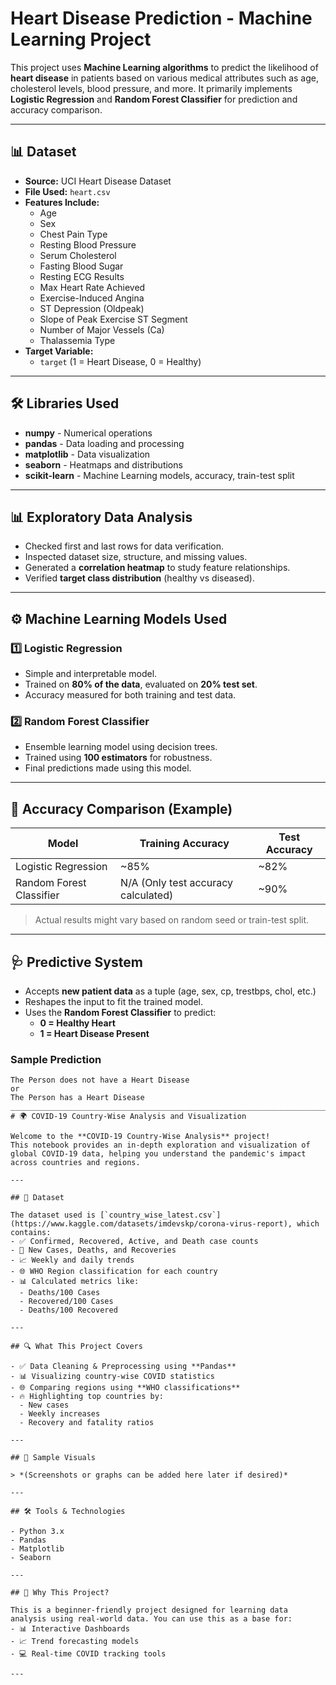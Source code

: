 # Heart Disease Prediction - Machine Learning Project

This project uses **Machine Learning algorithms** to predict the likelihood of **heart disease** in patients based on various medical attributes such as age, cholesterol levels, blood pressure, and more. It primarily implements **Logistic Regression** and **Random Forest Classifier** for prediction and accuracy comparison.

---

## 📊 Dataset
- **Source:** UCI Heart Disease Dataset
- **File Used:** `heart.csv`
- **Features Include:**
    - Age
    - Sex
    - Chest Pain Type
    - Resting Blood Pressure
    - Serum Cholesterol
    - Fasting Blood Sugar
    - Resting ECG Results
    - Max Heart Rate Achieved
    - Exercise-Induced Angina
    - ST Depression (Oldpeak)
    - Slope of Peak Exercise ST Segment
    - Number of Major Vessels (Ca)
    - Thalassemia Type
- **Target Variable:**
    - `target` (1 = Heart Disease, 0 = Healthy)

---

## 🛠️ Libraries Used
- **numpy** - Numerical operations
- **pandas** - Data loading and processing
- **matplotlib** - Data visualization
- **seaborn** - Heatmaps and distributions
- **scikit-learn** - Machine Learning models, accuracy, train-test split

---

## 📊 Exploratory Data Analysis
- Checked first and last rows for data verification.
- Inspected dataset size, structure, and missing values.
- Generated a **correlation heatmap** to study feature relationships.
- Verified **target class distribution** (healthy vs diseased).

---

## ⚙️ Machine Learning Models Used
### 1️⃣ Logistic Regression
- Simple and interpretable model.
- Trained on **80% of the data**, evaluated on **20% test set**.
- Accuracy measured for both training and test data.

### 2️⃣ Random Forest Classifier
- Ensemble learning model using decision trees.
- Trained using **100 estimators** for robustness.
- Final predictions made using this model.

---

## 🔬 Accuracy Comparison (Example)
| Model                        | Training Accuracy | Test Accuracy |
|-------------------|-------------------|----------------|
| Logistic Regression        | ~85% | ~82% |
| Random Forest Classifier   | N/A (Only test accuracy calculated) | ~90% |

> Actual results might vary based on random seed or train-test split.

---

## 🩺 Predictive System
- Accepts **new patient data** as a tuple (age, sex, cp, trestbps, chol, etc.)
- Reshapes the input to fit the trained model.
- Uses the **Random Forest Classifier** to predict:
    - **0 = Healthy Heart**
    - **1 = Heart Disease Present**

### Sample Prediction
```text
The Person does not have a Heart Disease
or
The Person has a Heart Disease
_____________________________________________________________________________________________________________________________________________________________________________
# 🌍 COVID-19 Country-Wise Analysis and Visualization

Welcome to the **COVID-19 Country-Wise Analysis** project!  
This notebook provides an in-depth exploration and visualization of global COVID-19 data, helping you understand the pandemic's impact across countries and regions.

---

## 📁 Dataset

The dataset used is [`country_wise_latest.csv`](https://www.kaggle.com/datasets/imdevskp/corona-virus-report), which contains:
- ✅ Confirmed, Recovered, Active, and Death case counts
- 🔁 New Cases, Deaths, and Recoveries
- 📈 Weekly and daily trends
- 🌐 WHO Region classification for each country
- 📊 Calculated metrics like:
  - Deaths/100 Cases
  - Recovered/100 Cases
  - Deaths/100 Recovered

---

## 🔍 What This Project Covers

- ✅ Data Cleaning & Preprocessing using **Pandas**
- 📊 Visualizing country-wise COVID statistics
- 🌐 Comparing regions using **WHO classifications**
- 🔥 Highlighting top countries by:
  - New cases
  - Weekly increases
  - Recovery and fatality ratios

---

## 📸 Sample Visuals

> *(Screenshots or graphs can be added here later if desired)*

---

## 🛠️ Tools & Technologies

- Python 3.x
- Pandas
- Matplotlib
- Seaborn

---

## 📌 Why This Project?

This is a beginner-friendly project designed for learning data analysis using real-world data. You can use this as a base for:
- 📊 Interactive Dashboards
- 📈 Trend forecasting models
- 💻 Real-time COVID tracking tools

---
